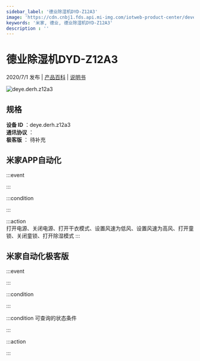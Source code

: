 ```yaml
---
sidebar_label: '德业除湿机DYD-Z12A3'
image: 'https://cdn.cnbj1.fds.api.mi-img.com/iotweb-product-center/developer_1585791956966yhEv2BHg.png?GalaxyAccessKeyId=AKVGLQWBOVIRQ3XLEW&Expires=9223372036854775807&Signature=Rk8ChN8H+LbPcGlBR4ag9IRAfJ4='
keywords: '米家, 德业, 德业除湿机DYD-Z12A3'
description : ''
---
```

# 德业除湿机DYD-Z12A3

2020/7/1 发布 | [产品百科](https://home.mi.com/webapp/content/baike/product/index.html?model=deye.derh.z12a3/) | [说明书](https://home.mi.com/views/introduction.html?model=deye.derh.z12a3&region=cn)

![deye.derh.z12a3](https://cdn.cnbj1.fds.api.mi-img.com/iotweb-product-center/developer_1585791956966yhEv2BHg.png?GalaxyAccessKeyId=AKVGLQWBOVIRQ3XLEW&Expires=9223372036854775807&Signature=Rk8ChN8H+LbPcGlBR4ag9IRAfJ4=)

## 规格  
> 
**设备 ID** ：deye.derh.z12a3  
**通讯协议** ：  
**极客版**  ： 待补充 


## 米家APP自动化  

:::event  

:::

:::condition  

:::

:::action   
打开电源、关闭电源、打开干衣模式、设置风速为低风、设置风速为高风、打开童锁、关闭童锁、打开除湿模式
:::

## 米家自动化极客版  

:::event  

:::

:::condition  

:::

:::condition 可查询的状态条件  

:::

:::action  

:::

        
